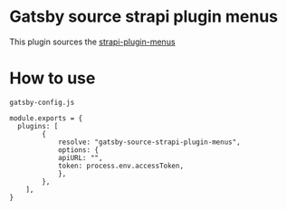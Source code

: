 # Gatsby source strapi plugin menus

This plugin sources the [strapi-plugin-menus](https://market.strapi.io/plugins/strapi-plugin-menus)

# How to use

`gatsby-config.js`

```
module.exports = {
  plugins: [
        {
            resolve: "gatsby-source-strapi-plugin-menus",
            options: {
            apiURL: "",
            token: process.env.accessToken,
            },
        },
    ],
}
```
